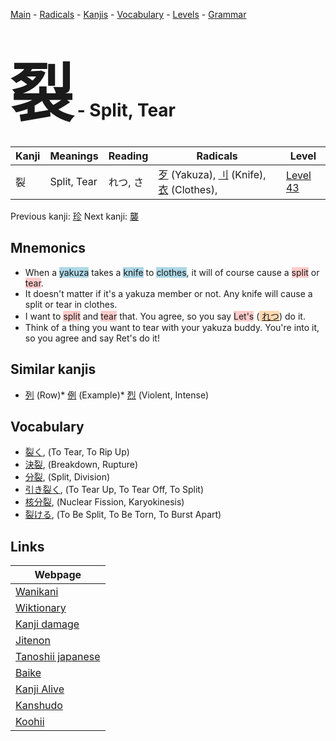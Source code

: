 <style> bigfont {font-size: 100px}</style>
[Main](../index.md) -
[Radicals](../radicals.md) -
[Kanjis](../kanjis.md) -
[Vocabulary](../vocabulary.md) -
[Levels](../levels.md) -
[Grammar](../grammar.md)
# <bigfont> 裂</bigfont> - Split, Tear 

| Kanji | Meanings | Reading | Radicals | Level |
| --- | --- | --- | --- | --- |
| 裂 | Split, Tear | れつ, さ | [歹](../radicals/歹.md) (Yakuza), [刂](../radicals/刂.md) (Knife), [衣](../radicals/衣.md) (Clothes),  | [Level 43](../levels/wk_level43.md) |

Previous kanji: [珍](珍.md) Next kanji: [襲](襲.md) 

## Mnemonics
 * When a <span style="background-color:#ADD8E6"> yakuza</span> takes a <span style="background-color:#ADD8E6"> knife</span> to <span style="background-color:#ADD8E6"> clothes</span>, it will of course cause a <span style="background-color:#ffcccb"> split</span> or <span style="background-color:#ffcccb"> tear</span>.
* It doesn't matter if it's a yakuza member or not. Any knife will cause a split or tear in clothes.
* I want to <span style="background-color:#ffcccb"> split</span> and <span style="background-color:#ffcccb"> tear</span> that. You agree, so you say <span style="background-color:#ffcccb"> Let's</span> (<span style="background-color:#fed8b1"> [れつ](https://jisho.org/search/れつ)</span>) do it.
* Think of a thing you want to tear with your yakuza buddy. You're into it, so you agree and say Ret's do it!


## Similar kanjis
 * [列](列.md) (Row)* [例](例.md) (Example)* [烈](烈.md) (Violent, Intense)


## Vocabulary
 * [裂く](../vocabulary/裂.md), (To Tear, To Rip Up)
* [決裂](../vocabulary/裂.md), (Breakdown, Rupture)
* [分裂](../vocabulary/裂.md), (Split, Division)
* [引き裂く](../vocabulary/裂.md), (To Tear Up, To Tear Off, To Split)
* [核分裂](../vocabulary/裂.md), (Nuclear Fission, Karyokinesis)
* [裂ける](../vocabulary/裂.md), (To Be Split, To Be Torn, To Burst Apart)



## Links 

| Webpage |
| --- |
| [Wanikani          ](https://www.wanikani.com/kanji/裂) |
| [Wiktionary        ](https://en.wiktionary.org/wiki/裂) |
| [Kanji damage      ](http://www.kanjidamage.com/kanji/search?utf8=✓&q=裂) |
| [Jitenon           ](https://jitenon.com/kanji/裂) |
| [Tanoshii japanese ](https://www.tanoshiijapanese.com/dictionary/kanji.cfm?k=裂) |
| [Baike             ](https://baike.baidu.com/item/裂) |
| [Kanji Alive       ](https://app.kanjialive.com/裂) |
| [Kanshudo          ](https://www.kanshudo.com/searchmn?q=裂) |
| [Koohii            ](https://kanji.koohii.com/study/kanji/裂) |
